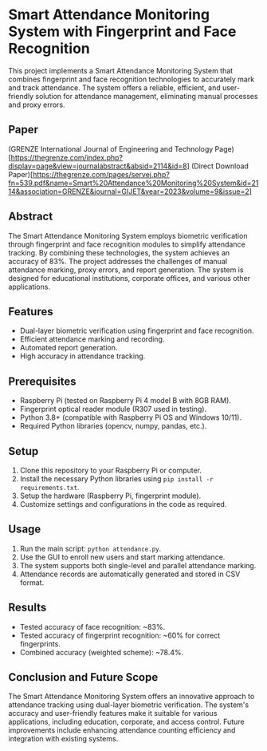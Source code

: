 # Smart Attendance Monitoring System with Fingerprint and Face Recognition

This project implements a Smart Attendance Monitoring System that combines fingerprint and face recognition technologies to accurately mark and track attendance. The system offers a reliable, efficient, and user-friendly solution for attendance management, eliminating manual processes and proxy errors.

## Paper

(GRENZE International Journal of Engineering and Technology Page)[https://thegrenze.com/index.php?display=page&view=journalabstract&absid=2114&id=8]
(Direct Download Paper)[https://thegrenze.com/pages/servej.php?fn=539.pdf&name=Smart%20Attendance%20Monitoring%20System&id=2114&association=GRENZE&journal=GIJET&year=2023&volume=9&issue=2]

## Abstract

The Smart Attendance Monitoring System employs biometric verification through fingerprint and face recognition modules to simplify attendance tracking. By combining these technologies, the system achieves an accuracy of 83%. The project addresses the challenges of manual attendance marking, proxy errors, and report generation. The system is designed for educational institutions, corporate offices, and various other applications.

## Features

- Dual-layer biometric verification using fingerprint and face recognition.
- Efficient attendance marking and recording.
- Automated report generation.
- High accuracy in attendance tracking.

## Prerequisites

- Raspberry Pi (tested on Raspberry Pi 4 model B with 8GB RAM).
- Fingerprint optical reader module (R307 used in testing).
- Python 3.8+ (compatible with Raspberry Pi OS and Windows 10/11).
- Required Python libraries (opencv, numpy, pandas, etc.).

## Setup

1. Clone this repository to your Raspberry Pi or computer.
2. Install the necessary Python libraries using `pip install -r requirements.txt`.
3. Setup the hardware (Raspberry Pi, fingerprint module).
4. Customize settings and configurations in the code as required.

## Usage

1. Run the main script: `python attendance.py`.
2. Use the GUI to enroll new users and start marking attendance.
3. The system supports both single-level and parallel attendance marking.
4. Attendance records are automatically generated and stored in CSV format.

## Results

- Tested accuracy of face recognition: ~83%.
- Tested accuracy of fingerprint recognition: ~60% for correct fingerprints.
- Combined accuracy (weighted scheme): ~78.4%.

## Conclusion and Future Scope

The Smart Attendance Monitoring System offers an innovative approach to attendance tracking using dual-layer biometric verification. The system's accuracy and user-friendly features make it suitable for various applications, including education, corporate, and access control. Future improvements include enhancing attendance counting efficiency and integration with existing systems.
